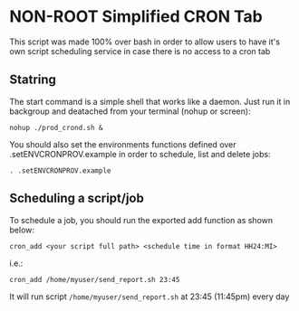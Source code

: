 # NON-ROOT Simplified CRON Tab

This script was made 100% over bash in order to allow users to have it's own script scheduling service in case there is no access to a cron tab

## Statring
The start command is a simple shell that works like a daemon. 
Just run it in backgroup and deatached from your terminal (nohup or screen):
```
nohup ./prod_crond.sh &
```

You should also set the environments functions defined over .setENVCRONPROV.example in order to schedule, list and delete jobs:
```
. .setENVCRONPROV.example
```



## Scheduling a script/job
To schedule a job, you should run the exported add function as shown below:
```
cron_add <your script full path> <schedule time in format HH24:MI>
```
i.e.:
```
cron_add /home/myuser/send_report.sh 23:45
```
It will run script `/home/myuser/send_report.sh` at 23:45 (11:45pm) every day
